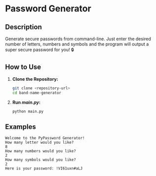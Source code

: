 # Password Generator

## Description
Generate secure passwords from command-line. Just enter the desired number of letters, numbers and symbols and the program will output a super secure password for you! 🔒

## How to Use
1. **Clone the Repository:**
    ```bash
    git clone <repository-url>
    cd band-name-generator
    ```
2. **Run _main.py_:**
    ```bash
    python main.py
    ```

## Examples
```
Welcome to the PyPassword Generator!
How many letter would you like?
8
How many numbers would you like?
2
How many symbols would you like?
2
Here is your password: !VI61uxn#aLJ
```